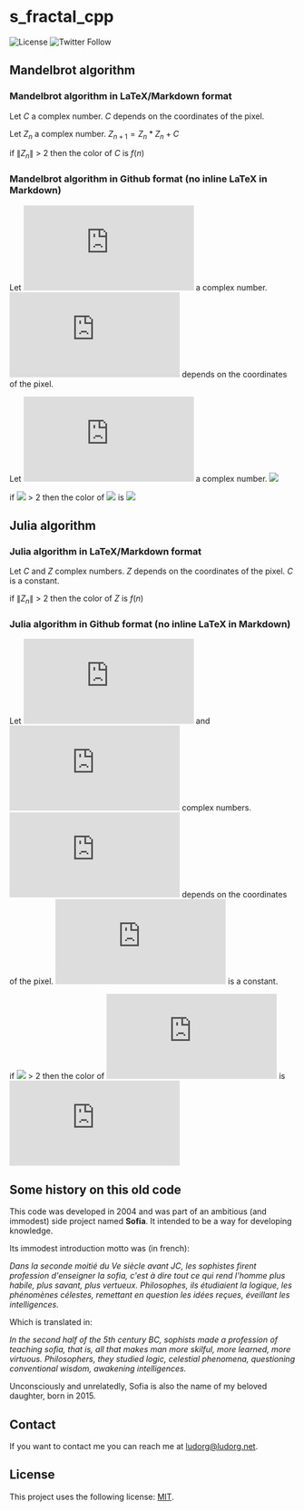 # s_fractal_cpp

![License](https://img.shields.io/github/license/Ludorg/s_fractal_cpp)
![Twitter Follow](https://img.shields.io/twitter/follow/Ludorg1?style=social)

## Mandelbrot algorithm

### Mandelbrot algorithm in LaTeX/Markdown format

Let $C$ a complex number.
$C$ depends on the coordinates of the pixel.

Let $Z_n$ a complex number. $Z_{n+1} = Z_n * Z_n + C$

if $\|Z_n\|$ > 2 then the color of $C$ is $f(n)$

### Mandelbrot algorithm in Github format (no inline LaTeX in Markdown)

Let ![C](https://latex.codecogs.com/svg.latex?C) a complex number.
![C](https://latex.codecogs.com/svg.latex?C) depends on the coordinates of the pixel.

Let ![Z(n)](https://latex.codecogs.com/svg.latex?Z(n)) a complex number. <img src="https://latex.codecogs.com/svg.latex?Z(n+1) = Z(n) \ast Z(n) + C"/>

if <img src="https://latex.codecogs.com/svg.latex?\|Z(n)\|"/> > 2 then the color of <img src="https://latex.codecogs.com/svg.latex?C"/> is <img src="https://latex.codecogs.com/svg.latex?f(n)"/>

## Julia algorithm

### Julia algorithm in LaTeX/Markdown format

Let $C$ and $Z$ complex numbers.
$Z$ depends on the coordinates of the pixel.
$C$ is a constant.

if $\|Z_n\|$ > 2 then the color of $Z$ is $f(n)$

### Julia algorithm in Github format (no inline LaTeX in Markdown)

Let ![C](https://latex.codecogs.com/svg.latex?C) and ![Z](https://latex.codecogs.com/svg.latex?Z) complex numbers.
![Z](https://latex.codecogs.com/svg.latex?Z) depends on the coordinates of the pixel.
![C](https://latex.codecogs.com/svg.latex?C) is a constant.

if <img src="https://latex.codecogs.com/svg.latex?\|Z(n)\|"/> > 2 then the color of ![Z](https://latex.codecogs.com/svg.latex?Z) is ![f(n)](https://latex.codecogs.com/svg.latex?f(n))

## Some history on this old code

This code was developed in 2004 and was part of an ambitious (and immodest) side project named __Sofia__. It intended to be a way for developing knowledge.

Its immodest introduction motto was (in french):

_Dans la seconde moitié du Ve siècle avant JC, les sophistes firent profession d'enseigner la sofia, c'est à dire tout ce qui rend l'homme plus habile, plus savant, plus vertueux. Philosophes, ils étudiaient la logique, les phénomènes célestes, remettant en question les idées reçues, éveillant les intelligences._

Which is translated in:

_In the second half of the 5th century BC, sophists made a profession of teaching sofia, that is, all that  makes man more skilful, more learned, more virtuous. Philosophers, they studied logic, celestial phenomena, questioning conventional wisdom, awakening intelligences._

Unconsciously and unrelatedly, Sofia is also the name of my beloved daughter, born in 2015.

## Contact

If you want to contact me you can reach me at <ludorg@ludorg.net>.

## License

This project uses the following license: [MIT](https://github.com/Ludorg/s_automata_cpp/blob/master/LICENSE).
